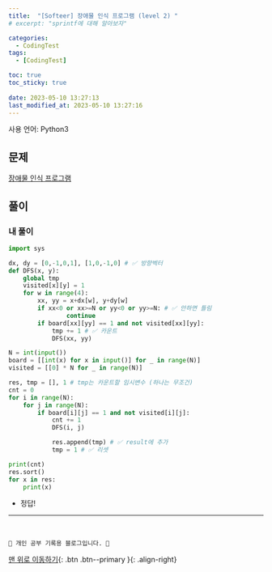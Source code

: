 ```yaml
---
title:  "[Softeer] 장애물 인식 프로그램 (level 2) "
# excerpt: "sprintf에 대해 알아보자"

categories:
  - CodingTest
tags:
  - [CodingTest]

toc: true
toc_sticky: true
 
date: 2023-05-10 13:27:13
last_modified_at: 2023-05-10 13:27:16
---
```


사용 언어: Python3

## 문제
[장애물 인식 프로그램](https://softeer.ai/practice/info.do?idx=1&eid=409)


## 풀이
### 내 풀이
```py
import sys

dx, dy = [0,-1,0,1], [1,0,-1,0] # ✅ 방향벡터
def DFS(x, y):
    global tmp
    visited[x][y] = 1
    for w in range(4):
        xx, yy = x+dx[w], y+dy[w]
        if xx<0 or xx>=N or yy<0 or yy>=N: # ✅ 안하면 틀림
                continue
        if board[xx][yy] == 1 and not visited[xx][yy]:
            tmp += 1 # ✅ 카운트
            DFS(xx, yy)

N = int(input())
board = [[int(x) for x in input()] for _ in range(N)]
visited = [[0] * N for _ in range(N)]

res, tmp = [], 1 # tmp는 카운트할 임시변수 (하나는 무조건)
cnt = 0
for i in range(N):
    for j in range(N):
        if board[i][j] == 1 and not visited[i][j]:
            cnt += 1
            DFS(i, j)

            res.append(tmp) # ✅ result에 추가
            tmp = 1 # ✅ 리셋

print(cnt)
res.sort()
for x in res:
    print(x)
```
- 정답!











***
<br>


    💛 개인 공부 기록용 블로그입니다. 👻

[맨 위로 이동하기](#){: .btn .btn--primary }{: .align-right}